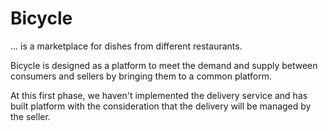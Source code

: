 # Bicycle

... is a marketplace for dishes from different restaurants.

Bicycle is designed as a platform to meet the demand and supply between consumers and sellers by bringing them to a common platform.



At this first phase, we haven't implemented the delivery service and has built platform with the consideration that the delivery will be managed by the seller.
